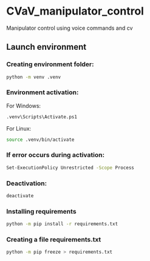# CVaV_manipulator_control
Manipulator control using voice commands and cv

## Launch environment

### Creating environment folder:
```bash
python -m venv .venv
```

### Environment activation:

For Windows:

```bash
.venv\Scripts\Activate.ps1
```

For Linux:

```bash
source .venv/bin/activate
```

### If error occurs during activation:
```bash
Set-ExecutionPolicy Unrestricted -Scope Process
```

### Deactivation:
```bash
deactivate
```

### Installing requirements
```bash
python -m pip install -r requirements.txt
```

### Creating a file requirements.txt
```bash
python -m pip freeze > requirements.txt
```